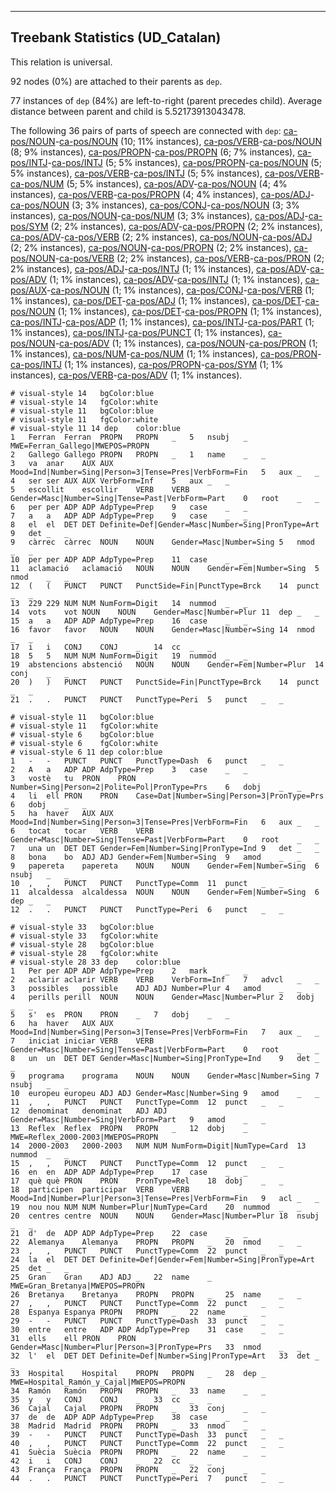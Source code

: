 

--------------------------------------------------------------------------------

## Treebank Statistics (UD_Catalan)

This relation is universal.

92 nodes (0%) are attached to their parents as `dep`.

77 instances of `dep` (84%) are left-to-right (parent precedes child).
Average distance between parent and child is 5.52173913043478.

The following 36 pairs of parts of speech are connected with `dep`: [ca-pos/NOUN]()-[ca-pos/NOUN]() (10; 11% instances), [ca-pos/VERB]()-[ca-pos/NOUN]() (8; 9% instances), [ca-pos/PROPN]()-[ca-pos/PROPN]() (6; 7% instances), [ca-pos/INTJ]()-[ca-pos/INTJ]() (5; 5% instances), [ca-pos/PROPN]()-[ca-pos/NOUN]() (5; 5% instances), [ca-pos/VERB]()-[ca-pos/INTJ]() (5; 5% instances), [ca-pos/VERB]()-[ca-pos/NUM]() (5; 5% instances), [ca-pos/ADV]()-[ca-pos/NOUN]() (4; 4% instances), [ca-pos/VERB]()-[ca-pos/PROPN]() (4; 4% instances), [ca-pos/ADJ]()-[ca-pos/NOUN]() (3; 3% instances), [ca-pos/CONJ]()-[ca-pos/NOUN]() (3; 3% instances), [ca-pos/NOUN]()-[ca-pos/NUM]() (3; 3% instances), [ca-pos/ADJ]()-[ca-pos/SYM]() (2; 2% instances), [ca-pos/ADV]()-[ca-pos/PROPN]() (2; 2% instances), [ca-pos/ADV]()-[ca-pos/VERB]() (2; 2% instances), [ca-pos/NOUN]()-[ca-pos/ADJ]() (2; 2% instances), [ca-pos/NOUN]()-[ca-pos/PROPN]() (2; 2% instances), [ca-pos/NOUN]()-[ca-pos/VERB]() (2; 2% instances), [ca-pos/VERB]()-[ca-pos/PRON]() (2; 2% instances), [ca-pos/ADJ]()-[ca-pos/INTJ]() (1; 1% instances), [ca-pos/ADV]()-[ca-pos/ADV]() (1; 1% instances), [ca-pos/ADV]()-[ca-pos/INTJ]() (1; 1% instances), [ca-pos/AUX]()-[ca-pos/NOUN]() (1; 1% instances), [ca-pos/CONJ]()-[ca-pos/VERB]() (1; 1% instances), [ca-pos/DET]()-[ca-pos/ADJ]() (1; 1% instances), [ca-pos/DET]()-[ca-pos/NOUN]() (1; 1% instances), [ca-pos/DET]()-[ca-pos/PROPN]() (1; 1% instances), [ca-pos/INTJ]()-[ca-pos/ADP]() (1; 1% instances), [ca-pos/INTJ]()-[ca-pos/PART]() (1; 1% instances), [ca-pos/INTJ]()-[ca-pos/PUNCT]() (1; 1% instances), [ca-pos/NOUN]()-[ca-pos/ADV]() (1; 1% instances), [ca-pos/NOUN]()-[ca-pos/PRON]() (1; 1% instances), [ca-pos/NUM]()-[ca-pos/NUM]() (1; 1% instances), [ca-pos/PRON]()-[ca-pos/INTJ]() (1; 1% instances), [ca-pos/PROPN]()-[ca-pos/SYM]() (1; 1% instances), [ca-pos/VERB]()-[ca-pos/ADV]() (1; 1% instances).


~~~ conllu
# visual-style 14	bgColor:blue
# visual-style 14	fgColor:white
# visual-style 11	bgColor:blue
# visual-style 11	fgColor:white
# visual-style 11 14 dep	color:blue
1	Ferran	Ferran	PROPN	PROPN	_	5	nsubj	_	MWE=Ferran_Gallego|MWEPOS=PROPN
2	Gallego	Gallego	PROPN	PROPN	_	1	name	_	_
3	va	anar	AUX	AUX	Mood=Ind|Number=Sing|Person=3|Tense=Pres|VerbForm=Fin	5	aux	_	_
4	ser	ser	AUX	AUX	VerbForm=Inf	5	aux	_	_
5	escollit	escollir	VERB	VERB	Gender=Masc|Number=Sing|Tense=Past|VerbForm=Part	0	root	_	_
6	per	per	ADP	ADP	AdpType=Prep	9	case	_	_
7	a	a	ADP	ADP	AdpType=Prep	9	case	_	_
8	el	el	DET	DET	Definite=Def|Gender=Masc|Number=Sing|PronType=Art	9	det	_	_
9	càrrec	càrrec	NOUN	NOUN	Gender=Masc|Number=Sing	5	nmod	_	_
10	per	per	ADP	ADP	AdpType=Prep	11	case	_	_
11	aclamació	aclamació	NOUN	NOUN	Gender=Fem|Number=Sing	5	nmod	_	_
12	(	(	PUNCT	PUNCT	PunctSide=Fin|PunctType=Brck	14	punct	_	_
13	229	229	NUM	NUM	NumForm=Digit	14	nummod	_	_
14	vots	vot	NOUN	NOUN	Gender=Masc|Number=Plur	11	dep	_	_
15	a	a	ADP	ADP	AdpType=Prep	16	case	_	_
16	favor	favor	NOUN	NOUN	Gender=Masc|Number=Sing	14	nmod	_	_
17	i	i	CONJ	CONJ	_	14	cc	_	_
18	5	5	NUM	NUM	NumForm=Digit	19	nummod	_	_
19	abstencions	abstenció	NOUN	NOUN	Gender=Fem|Number=Plur	14	conj	_	_
20	)	)	PUNCT	PUNCT	PunctSide=Fin|PunctType=Brck	14	punct	_	_
21	.	.	PUNCT	PUNCT	PunctType=Peri	5	punct	_	_

~~~


~~~ conllu
# visual-style 11	bgColor:blue
# visual-style 11	fgColor:white
# visual-style 6	bgColor:blue
# visual-style 6	fgColor:white
# visual-style 6 11 dep	color:blue
1	-	-	PUNCT	PUNCT	PunctType=Dash	6	punct	_	_
2	A	a	ADP	ADP	AdpType=Prep	3	case	_	_
3	vostè	tu	PRON	PRON	Number=Sing|Person=2|Polite=Pol|PronType=Prs	6	dobj	_	_
4	li	ell	PRON	PRON	Case=Dat|Number=Sing|Person=3|PronType=Prs	6	dobj	_	_
5	ha	haver	AUX	AUX	Mood=Ind|Number=Sing|Person=3|Tense=Pres|VerbForm=Fin	6	aux	_	_
6	tocat	tocar	VERB	VERB	Gender=Masc|Number=Sing|Tense=Past|VerbForm=Part	0	root	_	_
7	una	un	DET	DET	Gender=Fem|Number=Sing|PronType=Ind	9	det	_	_
8	bona	bo	ADJ	ADJ	Gender=Fem|Number=Sing	9	amod	_	_
9	papereta	papereta	NOUN	NOUN	Gender=Fem|Number=Sing	6	nsubj	_	_
10	,	,	PUNCT	PUNCT	PunctType=Comm	11	punct	_	_
11	alcaldessa	alcaldessa	NOUN	NOUN	Gender=Fem|Number=Sing	6	dep	_	_
12	.	.	PUNCT	PUNCT	PunctType=Peri	6	punct	_	_

~~~


~~~ conllu
# visual-style 33	bgColor:blue
# visual-style 33	fgColor:white
# visual-style 28	bgColor:blue
# visual-style 28	fgColor:white
# visual-style 28 33 dep	color:blue
1	Per	per	ADP	ADP	AdpType=Prep	2	mark	_	_
2	aclarir	aclarir	VERB	VERB	VerbForm=Inf	7	advcl	_	_
3	possibles	possible	ADJ	ADJ	Number=Plur	4	amod	_	_
4	perills	perill	NOUN	NOUN	Gender=Masc|Number=Plur	2	dobj	_	_
5	s'	es	PRON	PRON	_	7	dobj	_	_
6	ha	haver	AUX	AUX	Mood=Ind|Number=Sing|Person=3|Tense=Pres|VerbForm=Fin	7	aux	_	_
7	iniciat	iniciar	VERB	VERB	Gender=Masc|Number=Sing|Tense=Past|VerbForm=Part	0	root	_	_
8	un	un	DET	DET	Gender=Masc|Number=Sing|PronType=Ind	9	det	_	_
9	programa	programa	NOUN	NOUN	Gender=Masc|Number=Sing	7	nsubj	_	_
10	europeu	europeu	ADJ	ADJ	Gender=Masc|Number=Sing	9	amod	_	_
11	,	,	PUNCT	PUNCT	PunctType=Comm	12	punct	_	_
12	denominat	denominat	ADJ	ADJ	Gender=Masc|Number=Sing|VerbForm=Part	9	amod	_	_
13	Reflex	Reflex	PROPN	PROPN	_	12	dobj	_	MWE=Reflex_2000-2003|MWEPOS=PROPN
14	2000-2003	2000-2003	NUM	NUM	NumForm=Digit|NumType=Card	13	nummod	_	_
15	,	,	PUNCT	PUNCT	PunctType=Comm	12	punct	_	_
16	en	en	ADP	ADP	AdpType=Prep	17	case	_	_
17	què	què	PRON	PRON	PronType=Rel	18	dobj	_	_
18	participen	participar	VERB	VERB	Mood=Ind|Number=Plur|Person=3|Tense=Pres|VerbForm=Fin	9	acl	_	_
19	nou	nou	NUM	NUM	Number=Plur|NumType=Card	20	nummod	_	_
20	centres	centre	NOUN	NOUN	Gender=Masc|Number=Plur	18	nsubj	_	_
21	d'	de	ADP	ADP	AdpType=Prep	22	case	_	_
22	Alemanya	Alemanya	PROPN	PROPN	_	20	nmod	_	_
23	,	,	PUNCT	PUNCT	PunctType=Comm	22	punct	_	_
24	la	el	DET	DET	Definite=Def|Gender=Fem|Number=Sing|PronType=Art	25	det	_	_
25	Gran	Gran	ADJ	ADJ	_	22	name	_	MWE=Gran_Bretanya|MWEPOS=PROPN
26	Bretanya	Bretanya	PROPN	PROPN	_	25	name	_	_
27	,	,	PUNCT	PUNCT	PunctType=Comm	22	punct	_	_
28	Espanya	Espanya	PROPN	PROPN	_	22	name	_	_
29	-	-	PUNCT	PUNCT	PunctType=Dash	33	punct	_	_
30	entre	entre	ADP	ADP	AdpType=Prep	31	case	_	_
31	ells	ell	PRON	PRON	Gender=Masc|Number=Plur|Person=3|PronType=Prs	33	nmod	_	_
32	l'	el	DET	DET	Definite=Def|Number=Sing|PronType=Art	33	det	_	_
33	Hospital	Hospital	PROPN	PROPN	_	28	dep	_	MWE=Hospital_Ramón_y_Cajal|MWEPOS=PROPN
34	Ramón	Ramón	PROPN	PROPN	_	33	name	_	_
35	y	y	CONJ	CONJ	_	33	cc	_	_
36	Cajal	Cajal	PROPN	PROPN	_	33	conj	_	_
37	de	de	ADP	ADP	AdpType=Prep	38	case	_	_
38	Madrid	Madrid	PROPN	PROPN	_	33	nmod	_	_
39	-	-	PUNCT	PUNCT	PunctType=Dash	33	punct	_	_
40	,	,	PUNCT	PUNCT	PunctType=Comm	22	punct	_	_
41	Suècia	Suècia	PROPN	PROPN	_	22	name	_	_
42	i	i	CONJ	CONJ	_	22	cc	_	_
43	França	França	PROPN	PROPN	_	22	conj	_	_
44	.	.	PUNCT	PUNCT	PunctType=Peri	7	punct	_	_

~~~


